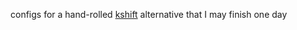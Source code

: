 configs for a hand-rolled [kshift](https://github.com/justjokiing/kshift) alternative that I may finish one day
